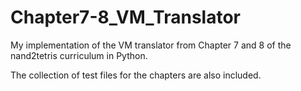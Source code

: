 # Chapter7-8_VM_Translator

My implementation of the VM translator from Chapter 7 and 8 of the nand2tetris curriculum in Python. 

The collection of test files for the chapters are also included.

